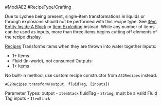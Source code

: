 #Mod/AE2 #RecipeType/Crafting

Due to Lychee being present, single-item transformations in liquids or through explosions should not be performed with this recipe type. See [Item Entity Inside A Block](Lychee/Item%20Entity%20Inside%20A%20Block.md) or [Item Exploding](Lychee/Item%20Exploding.md) instead.
While any number of items can be used as inputs, more than three items begins cutting off elements of the recipe display.

<ins>Recipes</ins>
Transforms items when they are thrown into water together
Inputs:
- 1+ Items
- Fluid (In-world), not consumed
Outputs:
- 1+ Items

No built-in method, use custom recipe constructor from `AE2Recipes` instead.
```
AE2Recipes.transform(output, fluidTag, [inputs])
```

Parameter Types:
output - `ItemStack`
fluidTag - `String`, must be a valid Fluid Tag
inputs - `ItemStack`
